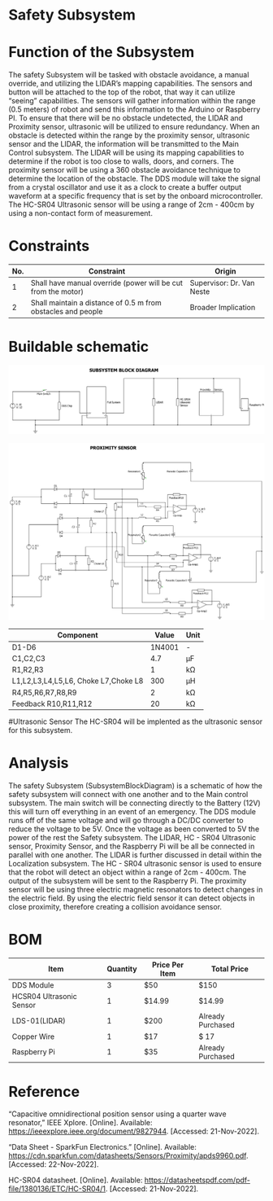 
# Safety Subsystem



#  Function of the Subsystem


 The safety Subsystem will be tasked with obstacle avoidance, a manual override, and utilizing the LIDAR’s mapping capabilities. The sensors and button will be attached to the top of  the robot, that way it can utilize “seeing” capabilities. The sensors will gather information within the range (0.5 meters) of  robot and send this information to the Arduino or Raspberry PI.  To ensure that there will be no obstacle undetected, the LIDAR and Proximity sensor, ultrasonic  will be utilized to ensure redundancy. When an obstacle is detected within the range by the proximity sensor, ultrasonic sensor and the LIDAR, the information will be transmitted to the Main Control subsystem.  The LIDAR will be using its mapping capabilities to determine if the robot is too close to walls, doors, and corners. The proximity sensor will be using a 360 obstacle avoidance technique to determine the location of the obstacle. The DDS module will take the signal from a crystal oscillator and use it as a clock to create a buffer output waveform at a specific frequency that is set by the onboard microcontroller.  The HC-SR04 Ultrasonic sensor will be using a range of  2cm - 400cm by using a non-contact form of measurement. 

#  Constraints
|     No. |Constraint  |  Origin  |
|-|-|-|
|1|  Shall have manual override (power will be cut from the motor)           |Supervisor:          Dr. Van Neste        |
|2          |Shall maintain a distance of 0.5 m from obstacles and people           |Broader Implication         |

#  Buildable schematic


![ALT](https://github.com/Hawk652/Capstone-Guidance-Robot/blob/main/Documentation/Images/SubsystemBlockDiagram.png)

![ALT](https://github.com/Hawk652/Capstone-Guidance-Robot/blob/main/Documentation/Images/SafetySubsystem.png)

|Component| Value| Unit|
|-|-|-|
|D1-D6   |1N4001|-|
|C1,C2,C3  |4.7|μF|
|R1,R2,R3| 1|kΩ|
|L1,L2,L3,L4,L5,L6, Choke L7,Choke L8 |300|μH|
|R4,R5,R6,R7,R8,R9 |2|kΩ|
|Feedback R10,R11,R12 |20|kΩ|

#Ultrasonic Sensor
 The HC-SR04 will be implented as the ultrasonic sensor for this subsystem. 
#   Analysis

The safety Subsystem (SubsystemBlockDiagram) is a schematic of how the safety subsystem will connect with one another and to the Main control subsystem. The main switch will be connecting directly to the Battery (12V) this will turn off everything in an event of an emergency. The DDS module runs off of the same voltage and will go through a DC/DC converter to reduce the voltage to be 5V.  Once the voltage as been converted to 5V the power of  the rest the Safety subsystem. The LIDAR, HC - SR04 Ultrasonic sensor, Proximity Sensor, and the Raspberry Pi will be all be connected  in parallel with one another. The LIDAR is further discussed in detail within the Localization subsystem. The HC - SR04 ultrasonic sensor is used to ensure that the robot will detect an object within a range of 2cm - 400cm. The output of the subsystem will be sent to the Raspberry Pi. The proximity sensor will be using three electric magnetic resonators to detect changes in the electric field. By using the electric field sensor it can detect objects in close proximity, therefore creating a collision avoidance sensor.  
  

#    BOM
|Item| Quantity| Price Per Item| Total Price
|-|-|-|-|
|DDS Module   |3|$50|$150 |        |
|HC­SR04 Ultrasonic Sensor  |1|$14.99| $14.99     |
|LDS-01(LIDAR)| 1 |$200|Already Purchased
|Copper Wire |1|$17| $ 17   |
|Raspberry Pi |1|$35 |Already Purchased  |

#    Reference

“Capacitive omnidirectional position sensor using a quarter wave resonator,” IEEE Xplore. [Online]. Available: https://ieeexplore.ieee.org/document/9827944. [Accessed: 21-Nov-2022]. 

“Data Sheet - SparkFun Electronics.” [Online]. Available: https://cdn.sparkfun.com/datasheets/Sensors/Proximity/apds9960.pdf. [Accessed: 22-Nov-2022]. 

HC-SR04 datasheet. [Online]. Available: https://datasheetspdf.com/pdf-file/1380136/ETC/HC-SR04/1. [Accessed: 21-Nov-2022]. 

